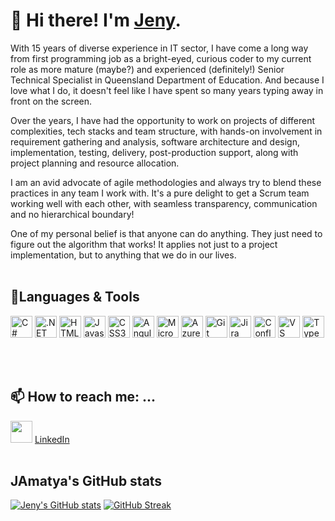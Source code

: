 # 👋 Hi there! I'm [Jeny](https://www.linkedin.com/in/jamatya/).

With 15 years of diverse experience in IT sector, I have come a long way from first programming job as a bright-eyed, curious coder to my current role as more mature (maybe?) and experienced (definitely!) Senior Technical Specialist in Queensland Department of Education. And because I love what I do, it doesn't feel like I have spent so many years typing away in front on the screen. 

Over the years, I have had the opportunity to work on projects of different complexities, tech stacks and team structure, with hands-on involvement in requirement gathering and analysis, software architecture and design, implementation, testing, delivery, post-production support, along with project planning and resource allocation. 

I am an avid advocate of agile methodologies and always try to blend these practices in any team I work with. It's a pure delight to get a Scrum team working well with each other, with seamless transparency, communication and no hierarchical boundary!

One of my personal belief is that anyone can do anything. They just need to figure out the algorithm that works! It applies not just to a project implementation, but to anything that we do in our lives.
<br/>
<br/>

## 🔭Languages & Tools
<p>  
  <img src="https://cdn.jsdelivr.net/gh/devicons/devicon/icons/csharp/csharp-original.svg" alt="C#" width="35" height="35" />  
  <img src="https://cdn.jsdelivr.net/gh/devicons/devicon/icons/dotnetcore/dotnetcore-plain.svg" alt=".NET Core" width="35" height="35" />   
  <img src="https://cdn.jsdelivr.net/gh/devicons/devicon/icons/html5/html5-plain-wordmark.svg" alt="HTML5" width="35" height="35" />          
  <img src="https://cdn.jsdelivr.net/gh/devicons/devicon/icons/javascript/javascript-original.svg" alt="Javascript" width="35" height="35" />     
  <img src="https://cdn.jsdelivr.net/gh/devicons/devicon/icons/css3/css3-original.svg" alt="CSS3" width="35" height="35" />          
  <img src="https://cdn.jsdelivr.net/gh/devicons/devicon/icons/angularjs/angularjs-original.svg" alt="Angular" width="35" height="35" />    
  <img src="https://cdn.jsdelivr.net/gh/devicons/devicon/icons/microsoftsqlserver/microsoftsqlserver-plain-wordmark.svg" alt="Microsoft SQL Server" width="35" height="35" />    
  <img src="https://cdn.jsdelivr.net/gh/devicons/devicon/icons/azure/azure-original.svg" alt="Azure" width="35" height="35" /> 
  <img src="https://cdn.jsdelivr.net/gh/devicons/devicon/icons/git/git-original.svg" alt="Git" width="35" height="35" />    
  <img src="https://cdn.jsdelivr.net/gh/devicons/devicon/icons/jira/jira-original-wordmark.svg" alt="Jira" width="35" height="35" />
  <img src="https://cdn.jsdelivr.net/gh/devicons/devicon/icons/confluence/confluence-original-wordmark.svg" alt="Confluence"  width="35" height="35" />
  <img src="https://cdn.jsdelivr.net/gh/devicons/devicon/icons/vscode/vscode-original.svg" alt="VS Code" width="35" height="35" />
  <img src="https://cdn.jsdelivr.net/gh/devicons/devicon/icons/typescript/typescript-original.svg" alt="Typescript"  width="35" height="35" />  
</p>
<br/>
<br/>

## 📫 How to reach me: ...
<img src="https://cdn.jsdelivr.net/gh/devicons/devicon/icons/linkedin/linkedin-original.svg" width="35" height="35" /> [LinkedIn](https://www.linkedin.com/in/jamatya/)
<br/>
<br/>

## JAmatya's GitHub stats 
 [![Jeny's GitHub stats](https://github-readme-stats.vercel.app/api?username=jamatya&show_icons=true&theme=tokyonight)](https://github.com/anuraghazra/github-readme-stats)
 [![GitHub Streak](https://streak-stats.demolab.com/?user=jamatya&theme=dark)](https://git.io/streak-stats)

<!--
**jamatya/jamatya** is a ✨ _special_ ✨ repository because its `README.md` (this file) appears on your GitHub profile.

Here are some ideas to get you started:

- 🔭 I’m currently working on ...
- 🌱 I’m currently learning ...
- 👯 I’m looking to collaborate on ...
- 🤔 I’m looking for help with ...
- 💬 Ask me about ...
- 📫 How to reach me: ...
- 😄 Pronouns: ...
- ⚡ Fun fact: ...
-->
